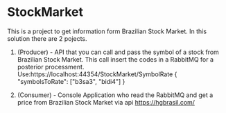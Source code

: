 # StockMarket
This is a project to get information form Brazilian Stock Market.
In this solution there are 2 pojects.
1. (Producer) - API that you can call and pass the symbol of a stock from Brazilian Stock Market. This call insert the codes in a RabbitMQ
for a posterior processment.
Use:https://localhost:44354/StockMarket/SymbolRate
{
  "symbolsToRate": ["b3sa3", "bidi4"] 
}


2. (Consumer) - Console Application who read the RabbitMQ and get a price from Brazilian Stock Market via api https://hgbrasil.com/

